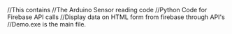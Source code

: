 //This contains 
//The Arduino Sensor reading code 
//Python Code for Firebase API calls
//Display data on HTML form from firebase through API's
//Demo.exe is the main file.
